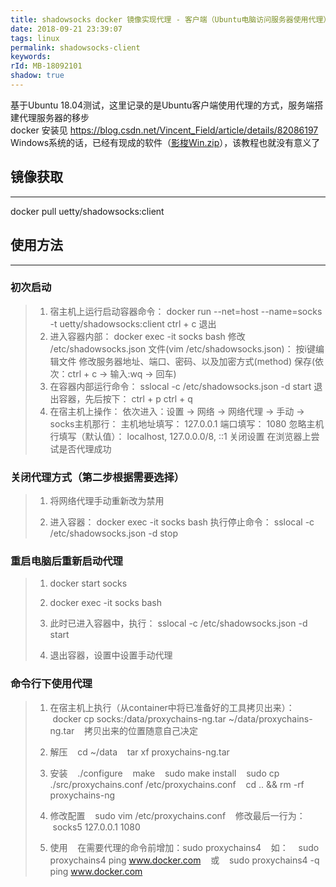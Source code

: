 ```yaml
---
title: shadowsocks docker 镜像实现代理 - 客户端（Ubuntu电脑访问服务器使用代理）
date: 2018-09-21 23:39:07
tags: linux
permalink: shadowsocks-client
keywords: 
rId: MB-18092101
shadow: true
---
```


基于Ubuntu 18.04测试，这里记录的是Ubuntu客户端使用代理的方式，服务端搭建代理服务器的移步  
docker 安装见 https://blog.csdn.net/Vincent_Field/article/details/82086197  
Windows系统的话，已经有现成的软件（[影梭Win.zip](../static/MB18092101-1.zip)），该教程也就没有意义了  


## 镜像获取
-------------

docker pull uetty/shadowsocks:client

## 使用方法
-------------
### 初次启动

> 1. 宿主机上运行启动容器命令：
>    docker run --net=host --name=socks -t uetty/shadowsocks:client
>    ctrl + c 退出
> 2. 进入容器内部：
>    docker exec -it socks bash
>    修改 /etc/shadowsocks.json 文件(vim /etc/shadowsocks.json)：
>    按i键编辑文件
>    修改服务器地址、端口、密码、以及加密方式(method)
>    保存(依次：ctrl + c  ->  输入:wq  ->  回车)
> 3. 在容器内部运行命令：
>    sslocal -c /etc/shadowsocks.json -d start
>    退出容器，先后按下：
>    ctrl + p     ctrl + q
> 4. 在宿主机上操作：
>    依次进入：设置 -> 网络 -> 网络代理 -> 手动 -> socks主机那行：
>    主机地址填写： 127.0.0.1 端口填写： 1080 忽略主机行填写（默认值）： localhost, 127.0.0.0/8, ::1
>    关闭设置
在浏览器上尝试是否代理成功

### 关闭代理方式（第二步根据需要选择）

> 1. 将网络代理手动重新改为禁用
> 
> 2. 进入容器：
>    docker exec -it socks bash
>    执行停止命令：
>    sslocal -c /etc/shadowsocks.json -d stop

### 重启电脑后重新启动代理

> 1. docker start socks
> 
> 2. docker exec -it socks bash
> 
> 3. 此时已进入容器中，执行：
>    sslocal -c /etc/shadowsocks.json -d start
> 
> 4. 退出容器，设置中设置手动代理

### 命令行下使用代理

> 1. 在宿主机上执行（从container中将已准备好的工具拷贝出来）：
>    docker cp socks:/data/proxychains-ng.tar ~/data/proxychains-ng.tar
>    拷贝出来的位置随意自己决定
> 
> 2. 解压
>    cd ~/data
>    tar xf proxychains-ng.tar
> 
> 3. 安装
>    ./configure
>    make
>    sudo make install
>    sudo cp ./src/proxychains.conf /etc/proxychains.conf
>    cd .. && rm -rf proxychains-ng
> 
> 4. 修改配置
>    sudo vim /etc/proxychains.conf
>    修改最后一行为：
>    socks5 127.0.0.1 1080
> 
> 5. 使用
>    在需要代理的命令前增加：sudo proxychains4
>    如：
>    sudo proxychains4 ping www.docker.com
>    或
>    sudo proxychains4 -q ping www.docker.com



